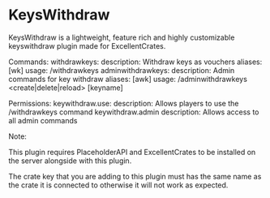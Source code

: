 # KeysWithdraw

 KeysWithdraw is a lightweight, feature rich and highly customizable keyswithdraw plugin made for ExcellentCrates.
 
 Commands:
  withdrawkeys:
    description: Withdraw keys as vouchers
    aliases: [wk]
    usage: /withdrawkeys <keyname> <amount>
  adminwithdrawkeys:
    description: Admin commands for key withdraw
    aliases: [awk]
    usage: /adminwithdrawkeys <create|delete|reload> [keyname]

Permissions:
  keywithdraw.use:
    description: Allows players to use the /withdrawkeys command
  keywithdraw.admin 
  description: Allows access to all admin commands

Note:

This plugin requires PlaceholderAPI and ExcellentCrates to be installed on the server alongside with this plugin.

The crate key that you are adding to this plugin must has the same name as the crate it is connected to otherwise it will not work as expected.
